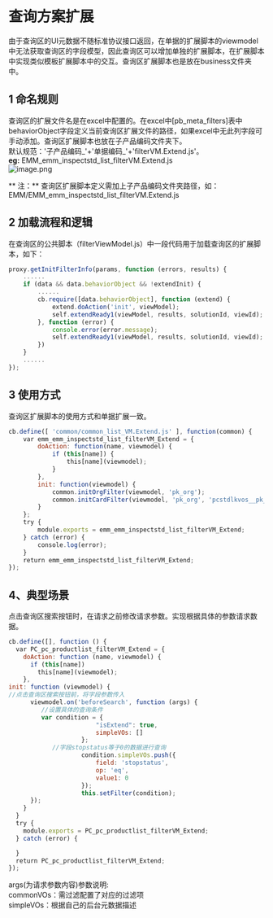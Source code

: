 <a name="hZaiY"></a>
# 查询方案扩展
由于查询区的UI元数据不随标准协议接口返回，在单据的扩展脚本的viewmodel中无法获取查询区的字段模型，因此查询区可以增加单独的扩展脚本，在扩展脚本中实现类似模板扩展脚本中的交互。查询区扩展脚本也是放在business文件夹中。
<a name="nbKfH"></a>
## 1 命名规则
查询区的扩展文件名是在excel中配置的。在excel中[pb_meta_filters]表中behaviorObject字段定义当前查询区扩展文件的路径，如果excel中无此列字段可手动添加。查询区扩展脚本也放在子产品编码文件夹下。<br />默认规范：'子产品编码_'+'单据编码_'+'filterVM.Extend.js'。<br />**eg:** EMM_emm_inspectstd_list_filterVM.Extend.js<br />![image.png](http://design.yonyoucloud.com/static/yuque/0/2019/png/271337/1571140914231-019a19ad-b38e-4c81-9241-9e500eda3a79.png#align=left&display=inline&height=148&name=image.png&originHeight=296&originWidth=922&size=34910&status=done&width=461)

** 注：** 查询区扩展脚本定义需加上子产品编码文件夹路径，如：EMM/EMM_emm_inspectstd_list_filterVM.Extend.js

<a name="fmlv7"></a>
## 2 加载流程和逻辑
在查询区的公共脚本（filterViewModel.js）中一段代码用于加载查询区的扩展脚本，如下：

```javascript
proxy.getInitFilterInfo(params, function (errors, results) {
    ......
    if (data && data.behaviorObject && !extendInit) {
        ......
        cb.require([data.behaviorObject], function (extend) {
            extend.doAction('init', viewModel);
            self.extendReady1(viewModel, results, solutionId, viewId);
        }, function (error) {
            console.error(error.message);
            self.extendReady1(viewModel, results, solutionId, viewId);
        })
    }
    ......
});
```

<a name="KxM8q"></a>
## 3 使用方式
查询区扩展脚本的使用方式和单据扩展一致。

```javascript
cb.define([ 'common/common_list_VM.Extend.js' ], function(common) {
    var emm_emm_inspectstd_list_filterVM_Extend = {
        doAction: function(name, viewmodel) {
            if (this[name]) {
                this[name](viewmodel);
            }
        },
        init: function(viewmodel) {
            common.initOrgFilter(viewmodel, 'pk_org');
            common.initCardFilter(viewmodel, 'pk_org', 'pcstdlkvos__pk_equip');
        }
    };
    try {
        module.exports = emm_emm_inspectstd_list_filterVM_Extend;
    } catch (error) {
        console.log(error);
    }
    return emm_emm_inspectstd_list_filterVM_Extend;
});

```


<a name="s2w2e"></a>
## 4、典型场景
点击查询区搜索按钮时，在请求之前修改请求参数。实现根据具体的参数请求数据。

```javascript
cb.define([], function () {
  var PC_pc_productlist_filterVM_Extend = {
    doAction: function (name, viewmodel) {
      if (this[name])
        this[name](viewmodel);
    },
init: function (viewmodel) {
//点击查询区搜索按钮前，将字段参数传入
      viewmodel.on('beforeSearch', function (args) {
         //设置具体的查询条件 
         var condition = {
						"isExtend": true,
						simpleVOs: []
					};
        	//字段stopstatus等于0的数据进行查询
					condition.simpleVOs.push({
						field: 'stopstatus',
						op: 'eq',
						value1: 0
					});
					this.setFilter(condition);
      });
    }
  }
  try {
    module.exports = PC_pc_productlist_filterVM_Extend;
  } catch (error) {

  }
  return PC_pc_productlist_filterVM_Extend;
});

```

args(为请求参数内容)参数说明:<br />commonVOs：需过滤配置了对应的过滤项<br />simpleVOs：根据自己的后台元数据描述